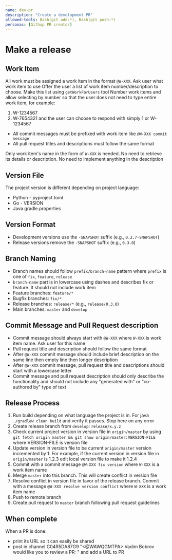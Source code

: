 ```yaml
---
name: dev-pr
description: "Create a development PR"
allowed-tools: Bash(git add:*), Bash(git push:*)
personas: [Githup PR creator]
---
```


# Make a release

## Work Item
All work must be assigned a work item in the format `@W-XXX`. Ask user what work item to use
Offer the user a list of work item number/description to choose. Make this list using `getWorkForUsers` tool
Number work items and allow selecting by number so that the user does not need to type entire work item, for example:
1. W-1234567
2. W-7654321
and the user can choose to respond with simply 1 or W-1234567

- All commit messages must be prefixed with work item like `@W-XXX commit message`
- All pull request titles and descriptions must follow the same format

Only work item's name in the form of `W-XXX` is needed. No need to retrieve its details
or description. No need to implement anything in the description

## Version File
The project version is different depending on project language:
- Python - pyproject.toml
- Go - VERSION
- Java gradle.properties

## Version Format
- Development versions use the `-SNAPSHOT` suffix (e.g., `0.2.7-SNAPSHOT`)
- Release versions remove the `-SNAPSHOT` suffix (e.g., `0.3.0`)

## Branch Naming
- Branch names should follow `prefix/branch-name` pattern where `prefix` is one of `fix`, `feature`, `release`
- `branch-name` part is in lowercase using dashes and describes fix or feature. It should not include work item
- Feature branches: `feature/*`
- Bugfix branches: `fix/*`
- Release branches: `release/*` (e.g., `release/0.3.0`)
- Main branches: `master` and `develop`

## Commit Message and Pull Request description
- Commit message should always start with `@W-XXX` where `W-XXX` is work item name. Ask user for this name
- Pull request title and description should follow the same format
- After `@W-XXX` commit message should include brief description on the same line then empty line then longer description
- After `@W-XXX` commit message, pull request title and descriptions should start with a lowercase letter
- Commit message and pull request description should only describe the functionality and should not include any "generated with" or "co-authored by" type of text

## Release Process
1. Run build depending on what language the project is in. For java `./gradlew clean build` and verify it passes. Stop here on any error
2. Create release branch from `develop`: `release/x.y.z`
3. Check current project version in version file in `origin/master` by using `git fetch origin master && git show origin/master:VERSION-FILE` where VERSION-FILE is version file
4. Update version in version file to be current `origin/master` version incremented by 1. For example, if the current version in version file in `origin/master` is 1.2.3 edit local version file to make it 1.2.4
5. Commit with a commit message `@W-XXX fix version` where `W-XXX` is a work item name
6. Merge `master` into this branch. This will create conflict in version file
7. Resolve conflict in version file in favor of the release branch. Commit with a message `@W-XXX resolve version conflict` where `W-XXX` is a work item name
8. Push to remote branch
9. Create pull request to `master` branch following pull request guidelines

## When complete
When a PR is done:
- print its URL so it can easily be shared
- post in channel C04R5DA87G9 "<@WAWQGMTPA> Vadim Bobrov would like you to review a PR: " and add a URL to PR

